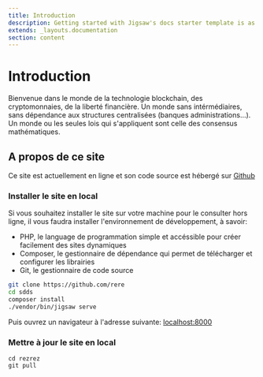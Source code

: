 ```yaml
---
title: Introduction
description: Getting started with Jigsaw's docs starter template is as easy as 1, 2, 3.
extends: _layouts.documentation
section: content
---
```


# Introduction

Bienvenue dans le monde de la technologie blockchain, des cryptomonnaies, de la liberté financière. Un monde sans intérmédiaires, sans dépendance aux structures centralisées (banques administrations...). <br>
Un monde ou les seules lois qui s'appliquent sont celle des consensus mathématiques. 

## A propos de ce site

Ce site est actuellement en ligne et son code source est hébergé sur <a href="#">Github</a>

### Installer le site en local

Si vous souhaitez installer le site sur votre machine pour le consulter hors ligne, il vous faudra installer l'environnement de développement, à savoir:

* PHP, le language de programmation simple et accéssible pour créer facilement des sites dynamiques
* Composer, le gestionnaire de dépendance qui permet de télécharger et configurer les librairies
* Git, le gestionnaire de code source


```bash
git clone https://github.com/rere 
cd sdds
composer install
./vendor/bin/jigsaw serve
```

Puis ouvrez un navigateur à l'adresse suivante: <a href="http://localhost:8000">localhost:8000</a>

### Mettre à jour le site en local

```
cd rezrez
git pull
```